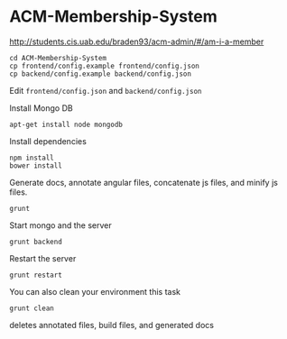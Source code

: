 ACM-Membership-System
=====================

http://students.cis.uab.edu/braden93/acm-admin/#/am-i-a-member

```
cd ACM-Membership-System
cp frontend/config.example frontend/config.json
cp backend/config.example backend/config.json
```

Edit `frontend/config.json` and `backend/config.json`

Install Mongo DB
```
apt-get install node mongodb
```

Install dependencies
```
npm install
bower install
```

Generate docs, annotate angular files, concatenate js files, and minify js files.
```
grunt
```

Start mongo and the server
```
grunt backend
```

Restart the server
```
grunt restart
```

You can also clean your environment this task
```
grunt clean
```
deletes annotated files, build files, and generated docs
